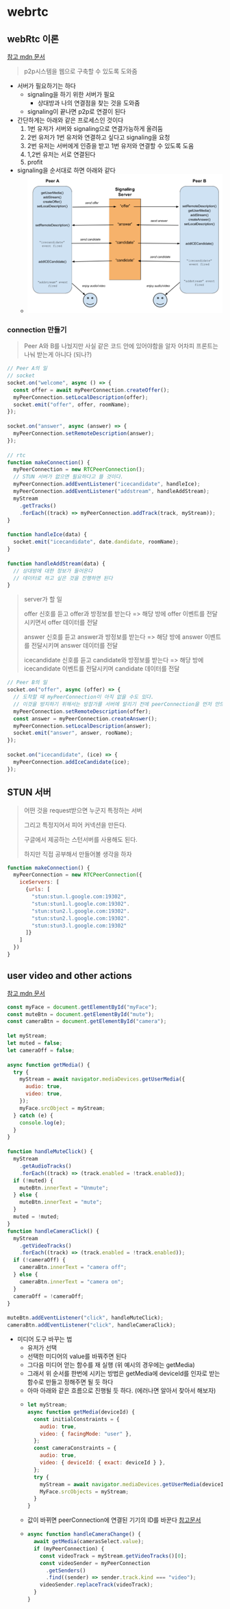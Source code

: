 # webrtc

## webRtc 이론

[참고 mdn 문서](https://developer.mozilla.org/ko/docs/Web/API/WebRTC_API)

> p2p시스템을 웹으로 구축할 수 있도록 도와줌

- 서버가 필요하기는 하다
  - signaling을 하기 위한 서버가 필요
    - 상대방과 나의 연결점을 찾는 것을 도와줌
  - signaling이 끝나면 p2p로 연결이 된다
- 간단하게는 아래와 같은 프로세스인 것이다
  1. 1번 유저가 서버와 signaling으로 연결가능하게 올려둠
  2. 2번 유저가 1번 유저와 연결하고 싶다고 signaling을 요청
  3. 2번 유저는 서버에게 인증을 받고 1번 유저와 연결할 수 있도록 도움
  4. 1,2번 유저는 서로 연결된다
  5. profit
- signaling을 순서대로 하면 아래와 같다
  - ![](rtc.png)

### connection 만들기

> Peer A와 B를 나눴지만 사실 같은 코드 안에 있어야함을 알자
> 어차피 프론트는 나눠 받는게 아니다 (되나?)

```javascript
// Peer A의 일
// socket
socket.on("welcome", async () => {
  const offer = await myPeerConnection.createOffer();
  myPeerConnection.setLocalDescription(offer);
  socket.emit("offer", offer, roomName);
});

socket.on("answer", async (answer) => {
  myPeerConnection.setRemoteDescription(answer);
});

// rtc
function makeConnection() {
  myPeerConnection = new RTCPeerConnection();
  // STUN 서버가 없으면 필요하다고 뜰 것이다.
  myPeerConnection.addEventListener("icecandidate", handleIce);
  myPeerConnection.addEventListener("addstream", handleAddStream);
  myStream
    .getTracks()
    .forEach((track) => myPeerConnection.addTrack(track, myStream));
}

function handleIce(data) {
  socket.emit("icecandidate", date.dandidate, roomName);
}

function handleAddStream(data) {
  // 상대방에 대한 정보가 들어온다
  // 데이터로 하고 싶은 것을 진행하면 된다
}
```

> server가 할 일
>
> offer 신호를 듣고 offer과 방정보를 받는다 =>
> 해당 방에 offer 이벤트를 전달시키면서 offer 데이터를 전달
>
> answer 신호를 듣고 answer과 방정보를 받는다 =>
> 해당 방에 answer 이벤트를 전달시키며 answer 데이터를 전달
>
> icecandidate 신호를 듣고 candidate와 방정보를 받는다 =>
> 해당 방에 icecandidate 이벤트를 전달시키며 candidate 데이터를 전달

```javascript
// Peer B의 일
socket.on("offer", async (offer) => {
  // 도착할 때 myPeerConnection이 아직 없을 수도 있다.
  // 이것을 방지하기 위해서는 방참가를 서버에 알리기 전에 peerConnection을 먼저 만드는 방식을 해야한다. (코드마다 다를 것이니 인지하고 있자)
  myPeerConnection.setRemoteDescription(offer);
  const answer = myPeerConnection.createAnswer();
  myPeerConnection.setLocalDescription(answer);
  socket.emit("answer", answer, rooName);
});

socket.on("icecandidate", (ice) => {
  myPeerConnection.addIceCandidate(ice);
});
```

## STUN 서버

> 어떤 것을 request받으면 누군지 특정하는 서버
>
> 그리고 특정지어서 피어 커넥션을 만든다.
>
> 구글에서 제공하는 스턴서버를 사용해도 된다.
>
> 하지만 직접 공부해서 만들어볼 생각을 하자

```javascript
function makeConnection() {
  myPeerConnection = new RTCPeerConnection({
    iceServers: [
      {urls: [
        "stun:stun.l.google.com:19302",
        "stun:stun1.l.google.com:19302".
        "stun:stun2.l.google.com:19302".
        "stun:stun2.l.google.com:19302".
        "stun:stun3.l.google.com:19302"
      ]}
    ]
  })
}
```

## user video and other actions

[참고 mdn 문서](https://developer.mozilla.org/ko/docs/Web/API/MediaDevices/getUserMedia)

```javascript
const myFace = document.getElementById("myFace");
const muteBtn = document.getElementById("mute");
const cameraBtn = document.getElementById("camera");

let myStream;
let muted = false;
let cameraOff = false;

async function getMedia() {
  try {
    myStream = await navigator.mediaDevices.getUserMedia({
      audio: true,
      video: true,
    });
    myFace.srcObject = myStream;
  } catch (e) {
    console.log(e);
  }
}

function handleMuteClick() {
  myStream
    .getAudioTracks()
    .forEach((track) => (track.enabled = !track.enabled));
  if (!muted) {
    muteBtn.innerText = "Unmute";
  } else {
    muteBtn.innerText = "mute";
  }
  muted = !muted;
}
function handleCameraClick() {
  myStream
    .getVideoTracks()
    .forEach((track) => (track.enabled = !track.enabled));
  if (!cameraOff) {
    cameraBtn.innerText = "camera off";
  } else {
    cameraBtn.innerText = "camera on";
  }
  cameraOff = !cameraOff;
}

muteBtn.addEventListener("click", handleMuteClick);
cameraBtn.addEventListener("click", handleCameraClick);
```

- 미디어 도구 바꾸는 법
  - 유저가 선택
  - 선택한 미디어의 value를 바꿔주면 된다
  - 그다음 미디어 얻는 함수를 재 실행 (위 예시의 경우에는 getMedia)
  - 그래서 위 순서를 한번에 시키는 방법은 getMedia에 deviceId를 인자로 받는 함수로 만들고 정해주면 될 듯 하다
  - 아마 아래와 같은 흐름으로 진행될 듯 하다. (에러나면 알아서 찾아서 해보자)
  - ```javascript
    let myStream;
    async function getMedia(deviceId) {
      const initialConstraints = {
        audio: true,
        video: { facingMode: "user" },
      };
      const cameraConstraints = {
        audio: true,
        video: { deviceId: { exact: deviceId } },
      };
      try {
        myStream = await navigator.mediaDevices.getUserMedia(deviceId ? cameraConstraints : initialConstrains);
        MyFace.srcObjects = myStream;
      }
    }
    ```
  - 값이 바뀌면 peerConnection에 연결된 기기의 ID를 바꾼다 [참고문서](https://developer.mozilla.org/en-US/docs/Web/API/RTCRtpSender)
  - ```javascript
    async function handleCameraChange() {
      await getMedia(camerasSelect.value);
      if (myPeerConnection) {
        const videoTrack = myStream.getVideoTracks()[0];
        const videoSender = myPeerConnection
          .getSenders()
          .find((sender) => sender.track.kind === "video");
        videoSender.replaceTrack(videoTrack);
      }
    }
    ```
